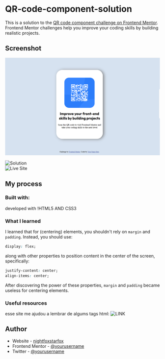 # QR-code-component-solution<br>
 This is a solution to the [QR code component challenge on Frontend Mentor](https://www.frontendmentor.io/challenges/qr-code-component-iux_sIO_H). Frontend Mentor challenges help you improve your coding skills by building realistic projects. <br>
## Screenshot<br>
![Screenshot](./images/img1.png)

![Solution](#) <br>
![Live Site](#) <br>

## My process

### Built with:
developed  with !HTML5 AND CSS3

### What I learned
I learned that for (centering) elements, you shouldn't rely on `margin` and `padding`. Instead, you should use:

```css
display: flex;
```

along with other properties to position content in the center of the screen, specifically:

```css
justify-content: center;
align-items: center;
```

After discovering the power of these properties, `margin` and `padding` became useless for centering elements.

### Useful resources
esse site me ajudou a lembrar de algums tags html: ![LINK](https://web.dev/learn/html/)

## Author
- Website - [nightfoxstarfox](https://www.your-site.com)
- Frontend Mentor - [@yourusername](https://www.frontendmentor.io/profile/yourusername)
- Twitter - [@yourusername](https://www.twitter.com/yourusername)
